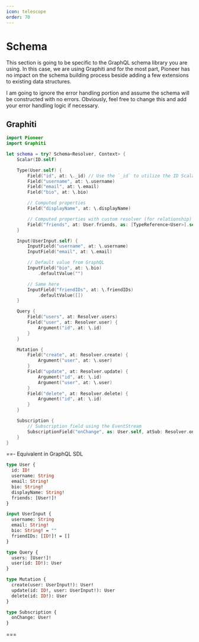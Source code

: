 ```yaml
---
icon: telescope
order: 70
---
```


# Schema

This section is going to be specific to the GraphQL schema library you are using. In this case, we are using Graphiti and for the most part, Pioneer has no impact on the schema building process beside adding a few extensions to existing data structures.

I am going to ignore the error handling portion and assume the schema will be constructed with no errors. Obviously, feel free to change this and add your error handling logic if necessary.

## Graphiti

```swift
import Pioneer
import Graphiti

let schema = try? Schema<Resolver, Context> {
    Scalar(ID.self)

    Type(User.self) {
        Field("id", at: \._id) // Use the `_id` to utilize the ID Scalar
        Field("username", at: \.username)
        Field("email", at: \.email)
        Field("bio", at: \.bio)

        // Computed properties
        Field("displayName", at: \.displayName)

        // Computed properties with custom resolver (for relationship)
        Field("friends", at: User.friends, as: [TypeReference<User>].self)
    }

    Input(UserInput.self) {
        InputField("username", at: \.username)
        InputField("email", at: \.email)

        // Default value from GraphQL
        InputField("bio", at: \.bio)
            .defaultValue("")

        // Same here
        InputField("friendIDs", at: \.friendIDs)
            .defaultValue([])
    }

    Query {
        Field("users", at: Resolver.users)
        Field("user", at: Resolver.user) {
            Argument("id", at: \.id)
        }
    }

    Mutation {
        Field("create", at: Resolver.create) {
            Argument("user", at: \.user)
        }
        Field("update", at: Resolver.update) {
            Argument("id", at: \.id)
            Argument("user", at: \.user)
        }
        Field("delete", at: Resolver.delete) {
            Argument("id", at: \.id)
        }
    }

    Subscription {
        // Subscription field using the EventStream
        SubscriptionField("onChange", as: User.self, atSub: Resolver.onChange)
    }
}
```

==- Equivalent in GraphQL SDL

```graphql
type User {
  id: ID!
  username: String
  email: String!
  bio: String!
  displayName: String!
  friends: [User!]!
}

input UserInput {
  username: String
  email: String!
  bio: String! = ""
  friendIDs: [ID!]! = []
}

type Query {
  users: [User!]!
  user(id: ID!): User
}

type Mutation {
  create(user: UserInput!): User!
  update(id: ID!, user: UserInput!): User
  delete(id: ID!): User
}

type Subscription {
  onChange: User!
}
```

===
